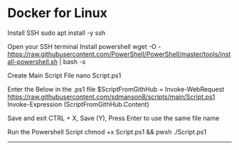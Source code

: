 # Docker for Linux 

Install SSH 
sudo apt install -y ssh

Open your SSH terminal
Install powershell
wget -O - https://raw.githubusercontent.com/PowerShell/PowerShell/master/tools/install-powershell.sh | bash -s

Create Main Script File
nano Script.ps1

Enter the Below in the .ps1 file
$ScriptFromGithHub = Invoke-WebRequest https://raw.githubusercontent.com/sdmanson8/scripts/main/Script.ps1
Invoke-Expression $($ScriptFromGithHub.Content)

Save and exit
CTRL + X, Save (Y), Press Enter to use the same file name

Run the Powershell Script
chmod +x Script.ps1 && pwsh ./Script.ps1

---------------------------------------------------------

